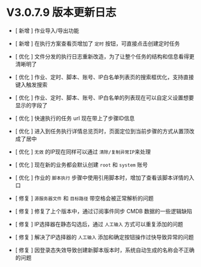 # V3.0.7.9 版本更新日志

- [ 新增 ] 作业导入/导出功能
- [ 新增 ] 在执行方案查看页增加了 `定时` 按钮，可直接点击创建定时任务


- [ 优化 ] 文件分发的执行日志重新改造，为了让整个任务的结构和信息看得更清晰明了
- [ 优化 ] 作业、定时、脚本、账号、IP白名单列表页的搜索框优化，支持直接键入触发搜索
- [ 优化 ] 作业、定时、脚本、账号、IP白名单的列表现在可以自定义设置想要显示的字段了
- [ 优化 ] 快速执行的任务 url 现在带上了步骤ID信息
- [ 优化 ] 进入到任务执行详情总览页时，页面定位到当前步骤的方式从置顶改成了居中
- [ 优化 ] `无效` 的IP现在同样可以通过 `清除/复制异常IP`来处理
- [ 优化 ] 现在新的业务都会默认创建 `root` 和 `system` 账号
- [ 优化 ] 作业的 `脚本执行` 步骤中使用引用脚本时，增加了查看该脚本详情的入口


- [ 修复 ] `源服务器文件` 和 `目标路径` 带空格会被正常解析的问题
- [ 修复 ] 修复了上个版本中，通过订阅事件同步 CMDB 数据的一些逻辑缺陷
- [ 修复 ] IP选择器在静态勾选后，通过 `人工输入` 方式可以重复添加的问题
- [ 修复 ] 解决了IP选择器的 `人工输入` 添加和确定按钮操作过快导致异常的问题
- [ 修复 ] 因登录态失效导致创建新脚本版本时，系统自动生成的名称会不正确的问题
